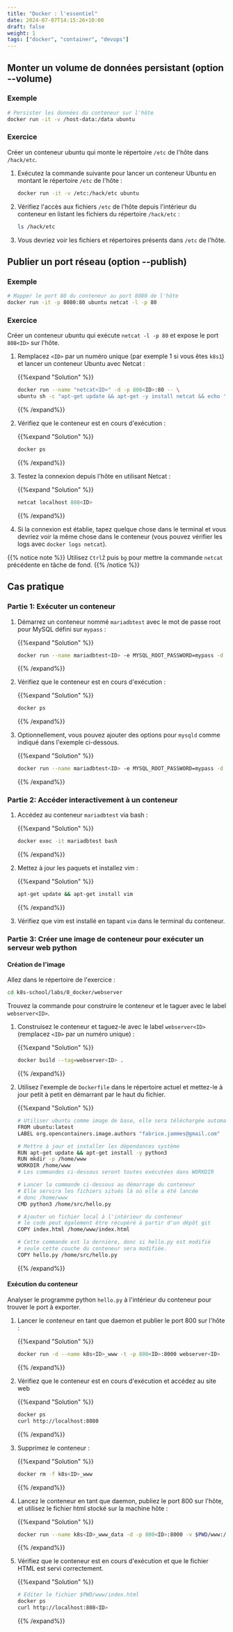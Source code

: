 ```yaml
---
title: "Docker : l'essentiel"
date: 2024-07-07T14:15:26+10:00
draft: false
weight: 1
tags: ["docker", "container", "devops"]
---
```


## Monter un volume de données persistant (option --volume)

### Exemple

```bash
# Persister les données du conteneur sur l'hôte
docker run -it -v /host-data:/data ubuntu
```

### Exercice

Créer un conteneur ubuntu qui monte le répertoire `/etc` de l'hôte dans `/hack/etc`.

1. Exécutez la commande suivante pour lancer un conteneur Ubuntu en montant le répertoire `/etc` de l'hôte :

   ```bash
   docker run -it -v /etc:/hack/etc ubuntu
   ```

2. Vérifiez l'accès aux fichiers `/etc` de l'hôte depuis l'intérieur du conteneur en listant les fichiers du répertoire `/hack/etc` :

   ```bash
   ls /hack/etc
   ```

3. Vous devriez voir les fichiers et répertoires présents dans `/etc` de l'hôte.

## Publier un port réseau (option --publish)

### Exemple

```bash
# Mapper le port 80 du conteneur au port 8080 de l'hôte
docker run -it -p 8080:80 ubuntu netcat -l -p 80
```

### Exercice

Créer un conteneur ubuntu qui exécute `netcat -l -p 80` et expose le port `808<ID>` sur l'hôte.

1. Remplacez `<ID>` par un numéro unique (par exemple 1 si vous êtes `k8s1`) et lancer un conteneur Ubuntu avec Netcat :


   {{%expand "Solution" %}}
   ```bash
   docker run --name "netcat<ID>" -d -p 808<ID>:80 -- \
   ubuntu sh -c "apt-get update && apt-get -y install netcat && echo 'Run netcat' && netcat -l -p 80"
   ```
   {{% /expand%}}

2. Vérifiez que le conteneur est en cours d'exécution :

   {{%expand "Solution" %}}
   ```bash
   docker ps
   ```
   {{% /expand%}}

3. Testez la connexion depuis l'hôte en utilisant Netcat :

   {{%expand "Solution" %}}
   ```bash
   netcat localhost 808<ID>
   ```
   {{% /expand%}}

4. Si la connexion est établie, tapez quelque chose dans le terminal et vous devriez voir la même chose dans le conteneur (vous pouvez vérifier les logs avec `docker logs netcat`).

{{% notice note %}}
Utilisez `CtrlẐ` puis `bg` pour mettre la commande `netcat` précédente en tâche de fond.
{{% /notice %}}


## Cas pratique

### Partie 1: Exécuter un conteneur

1. Démarrez un conteneur nommé `mariadbtest` avec le mot de passe root pour MySQL défini sur `mypass` :

   {{%expand "Solution" %}}
   ```bash
   docker run --name mariadbtest<ID> -e MYSQL_ROOT_PASSWORD=mypass -d mariadb
   ```
   {{% /expand%}}

2. Vérifiez que le conteneur est en cours d'exécution :

   {{%expand "Solution" %}}
   ```bash
   docker ps
   ```
   {{% /expand%}}

3. Optionnellement, vous pouvez ajouter des options pour `mysqld` comme indiqué dans l'exemple ci-dessous.

   {{%expand "Solution" %}}
   ```bash
   docker run --name mariadbtest<ID> -e MYSQL_ROOT_PASSWORD=mypass -d mariadb --log-bin --binlog-format=MIXED
   ```
   {{% /expand%}}

### Partie 2: Accéder interactivement à un conteneur

1. Accédez au conteneur `mariadbtest` via bash :

   {{%expand "Solution" %}}
   ```bash
   docker exec -it mariadbtest bash
   ```
   {{% /expand%}}

2. Mettez à jour les paquets et installez vim :

   {{%expand "Solution" %}}
   ```bash
   apt-get update && apt-get install vim
   ```
   {{% /expand%}}

3. Vérifiez que vim est installé en tapant `vim` dans le terminal du conteneur.

### Partie 3: Créer une image de conteneur pour exécuter un serveur web python

#### Création de l'image

Allez dans le répertoire de l'exercice :

```bash
cd k8s-school/labs/0_docker/webserver
```

Trouvez la commande pour construire le conteneur et le taguer avec le label `webserver<ID>`.

1. Construisez le conteneur et taguez-le avec le label `webserver<ID>` (remplacez `<ID>` par un numéro unique) :

   {{%expand "Solution" %}}
   ```bash
   docker build --tag=webserver<ID> .
   ```
   {{% /expand%}}

2. Utilisez l'exemple de `Dockerfile` dans le répertoire actuel et mettez-le à jour petit à petit en démarrant par le haut du fichier.

   {{%expand "Solution" %}}
   ```bash
   # Utiliser ubuntu comme image de base, elle sera téléchargée automatiquement
   FROM ubuntu:latest
   LABEL org.opencontainers.image.authors "fabrice.jammes@gmail.com"

   # Mettre à jour et installer les dépendances système
   RUN apt-get update && apt-get install -y python3
   RUN mkdir -p /home/www
   WORKDIR /home/www
   # Les commandes ci-dessous seront toutes exécutées dans WORKDIR

   # Lancer la commande ci-dessous au démarrage du conteneur
   # Elle servira les fichiers situés là où elle a été lancée
   # donc /home/www
   CMD python3 /home/src/hello.py

   # Ajouter un fichier local à l'intérieur du conteneur
   # le code peut également être récupéré à partir d'un dépôt git
   COPY index.html /home/www/index.html

   # Cette commande est la dernière, donc si hello.py est modifié
   # seule cette couche du conteneur sera modifiée.
   COPY hello.py /home/src/hello.py
   ```
   {{% /expand%}}

#### Exécution du conteneur

Analyser le programme python `hello.py` à l'intérieur du conteneur pour trouver le port à exporter.

1. Lancer le conteneur en tant que daemon et publier le port 800<ID> sur l'hôte :

   {{%expand "Solution" %}}
   ```bash
   docker run -d --name k8s<ID>_www -t -p 800<ID>:8000 webserver<ID>
   ```
   {{% /expand%}}

2. Vérifiez que le conteneur est en cours d'exécution et accédez au site web

   {{%expand "Solution" %}}
   ```bash
   docker ps
   curl http://localhost:8080
   ```
   {{% /expand%}}

3. Supprimez le conteneur :

   {{%expand "Solution" %}}
   ```bash
   docker rm -f k8s<ID>_www
   ```
   {{% /expand%}}

4. Lancez le conteneur en tant que daemon, publiez le port 800<ID> sur l'hôte, et utilisez le fichier html stocké sur la machine hôte :

   {{%expand "Solution" %}}
   ```bash
   docker run --name k8s<ID>_www_data -d -p 800<ID>:8000 -v $PWD/www:/home/www webserver<ID>
   ```
   {{% /expand%}}

5. Vérifiez que le conteneur est en cours d'exécution et que le fichier HTML est servi correctement.

   {{%expand "Solution" %}}
   ```bash
   # Editer le fichier $PWD/www/index.html
   docker ps
   curl http://localhost:808<ID>
   ```
   {{% /expand%}}
